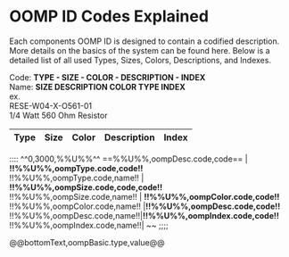 
OOMP ID Codes Explained
========================================

Each components OOMP ID is designed to contain a codified description. More details on the basics of the system can be found here. Below is a detailed list of all used Types, Sizes, Colors, Descriptions, and Indexes.     
    
Code: __TYPE - SIZE - COLOR - DESCRIPTION - INDEX__   
Name: __SIZE DESCRIPTION COLOR TYPE INDEX__    
ex.    
RESE-W04-X-O561-01    
1/4 Watt 560 Ohm Resistor    

| Type | Size | Color | Description | Index |   
| ---- | ---- | ----- | ----------- | ----- |   
::::
^^0,3000,%%U%%^^
==%%U%%,oompDesc.code,code==
| __!!%%U%%,oompType.code,code!!__<br />!!%%U%%,oompType.code,name!! | __!!%%U%%,oompSize.code,code,code!!__<br />!!%%U%%,oompSize.code,name!! | __!!%%U%%,oompColor.code,code!!__<br />!!%%U%%,oompColor.code,name!! |__!!%%U%%,oompDesc.code,code!!__<br />!!%%U%%,oompDesc.code,name!!|__!!%%U%%,oompIndex.code,code!!__<br />!!%%U%%,oompIndex.code,name!!</div>| ~~
;;;;

@@bottomText,oompBasic.type,value@@
